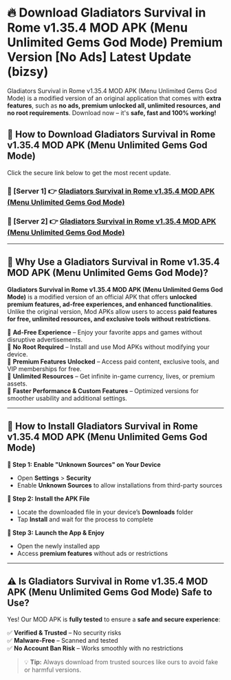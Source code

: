 # 🔥 Download Gladiators Survival in Rome v1.35.4 MOD APK (Menu Unlimited Gems God Mode) Premium Version [No Ads] Latest Update (bizsy) 

Gladiators Survival in Rome v1.35.4 MOD APK (Menu Unlimited Gems God Mode) is a modified version of an original application that comes with **extra features**, such as **no ads, premium unlocked all, unlimited resources, and no root requirements**. Download now – it's **safe, fast and 100% working!**

## **📱 How to Download Gladiators Survival in Rome v1.35.4 MOD APK (Menu Unlimited Gems God Mode)**  

Click the secure link below to get the most recent update.  

 ### **📌 [Server 1] 👉** [Gladiators Survival in Rome v1.35.4 MOD APK (Menu Unlimited Gems God Mode)](https://apkcomod.com?title=Gladiators_Survival_in_Rome_v1.35.4_MOD_APK_(Menu_Unlimited_Gems_God_Mode))

 ### **📌 [Server 2] 👉** [Gladiators Survival in Rome v1.35.4 MOD APK (Menu Unlimited Gems God Mode)](https://apkcomod.com?title=Gladiators_Survival_in_Rome_v1.35.4_MOD_APK_(Menu_Unlimited_Gems_God_Mode))

---

## **🤖 Why Use a Gladiators Survival in Rome v1.35.4 MOD APK (Menu Unlimited Gems God Mode)?**  

**Gladiators Survival in Rome v1.35.4 MOD APK (Menu Unlimited Gems God Mode)** is a modified version of an official APK that offers **unlocked premium features, ad-free experiences, and enhanced functionalities**. Unlike the original version, Mod APKs allow users to access **paid features for free, unlimited resources, and exclusive tools without restrictions**.

🔽 **Ad-Free Experience** – Enjoy your favorite apps and games without disruptive advertisements.  
🔽 **No Root Required** – Install and use Mod APKs without modifying your device.  
🔽 **Premium Features Unlocked** – Access paid content, exclusive tools, and VIP memberships for free.  
🔽 **Unlimited Resources** – Get infinite in-game currency, lives, or premium assets.  
🔽 **Faster Performance & Custom Features** – Optimized versions for smoother usability and additional settings.  

---

## **🚀 How to Install Gladiators Survival in Rome v1.35.4 MOD APK (Menu Unlimited Gems God Mode)**  

**🔹 Step 1:** **Enable "Unknown Sources" on Your Device**  
- Open **Settings** > **Security**  
- Enable **Unknown Sources** to allow installations from third-party sources  

**🔹 Step 2:** **Install the APK File**  
- Locate the downloaded file in your device’s **Downloads** folder  
- Tap **Install** and wait for the process to complete  

**🔹 Step 3:** **Launch the App & Enjoy**  
- Open the newly installed app  
- Access **premium features** without ads or restrictions  

---

## **⚠️ Is Gladiators Survival in Rome v1.35.4 MOD APK (Menu Unlimited Gems God Mode) Safe to Use?**  

Yes! Our MOD APK is **fully tested** to ensure a **safe and secure experience**:

✅ **Verified & Trusted** – No security risks  
✅ **Malware-Free** – Scanned and tested  
✅ **No Account Ban Risk** – Works smoothly with no restrictions  

> 💡 **Tip:** Always download from trusted sources like ours to avoid fake or harmful versions.